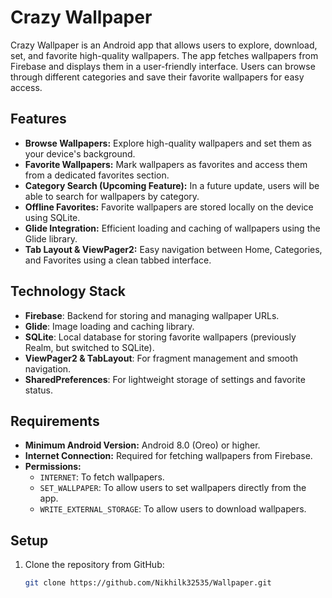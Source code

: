 # Crazy Wallpaper

Crazy Wallpaper is an Android app that allows users to explore, download, set, and favorite high-quality wallpapers. The app fetches wallpapers from Firebase and displays them in a user-friendly interface. Users can browse through different categories and save their favorite wallpapers for easy access.

## Features

- **Browse Wallpapers:** Explore high-quality wallpapers and set them as your device's background.
- **Favorite Wallpapers:** Mark wallpapers as favorites and access them from a dedicated favorites section.
- **Category Search (Upcoming Feature):** In a future update, users will be able to search for wallpapers by category.
- **Offline Favorites:** Favorite wallpapers are stored locally on the device using SQLite.
- **Glide Integration:** Efficient loading and caching of wallpapers using the Glide library.
- **Tab Layout & ViewPager2:** Easy navigation between Home, Categories, and Favorites using a clean tabbed interface.

## Technology Stack

- **Firebase**: Backend for storing and managing wallpaper URLs.
- **Glide**: Image loading and caching library.
- **SQLite**: Local database for storing favorite wallpapers (previously Realm, but switched to SQLite).
- **ViewPager2 & TabLayout**: For fragment management and smooth navigation.
- **SharedPreferences**: For lightweight storage of settings and favorite status.

## Requirements

- **Minimum Android Version:** Android 8.0 (Oreo) or higher.
- **Internet Connection:** Required for fetching wallpapers from Firebase.
- **Permissions:**
  - `INTERNET`: To fetch wallpapers.
  - `SET_WALLPAPER`: To allow users to set wallpapers directly from the app.
  - `WRITE_EXTERNAL_STORAGE`: To allow users to download wallpapers.

## Setup

1. Clone the repository from GitHub:
   ```bash
   git clone https://github.com/Nikhilk32535/Wallpaper.git
